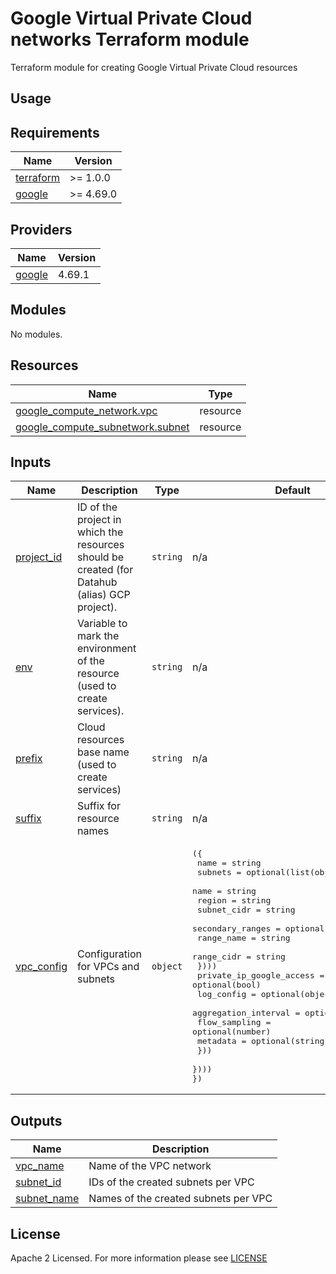 # Google Virtual Private Cloud networks Terraform module

Terraform module for creating Google Virtual Private Cloud resources

## Usage


<!-- BEGIN_TF_DOCS -->
## Requirements

| Name                                                                      | Version   |
|---------------------------------------------------------------------------|-----------|
| <a name="requirement_terraform"></a> [terraform](#requirement\_terraform) | >= 1.0.0  |
| <a name="requirement_google"></a> [google](#requirement\_google)          | >= 4.69.0 |

## Providers

| Name                                                       | Version |
|------------------------------------------------------------|---------|
| <a name="provider_google"></a> [google](#provider\_google) | 4.69.1  |

## Modules

No modules.

## Resources

| Name                                                                                                                                     | Type     |
|------------------------------------------------------------------------------------------------------------------------------------------|----------|
| [google_compute_network.vpc](https://registry.terraform.io/providers/hashicorp/google/latest/docs/resources/compute_network)             | resource |
| [google_compute_subnetwork.subnet](https://registry.terraform.io/providers/hashicorp/google/latest/docs/data-sources/compute_subnetwork) | resource |

## Inputs

| Name                                                               | Description                                                                                   | Type     | Default                                                                                                                                                                                                                                                                                                                                                                                                                                                                                                                 | Required |
|--------------------------------------------------------------------|-----------------------------------------------------------------------------------------------|----------|-------------------------------------------------------------------------------------------------------------------------------------------------------------------------------------------------------------------------------------------------------------------------------------------------------------------------------------------------------------------------------------------------------------------------------------------------------------------------------------------------------------------------|:--------:|
| <a name="input_project_id"></a> [project\_id](#input\_project\_id) | ID of the project in which the resources should be created (for Datahub (alias) GCP project). | `string` | n/a                                                                                                                                                                                                                                                                                                                                                                                                                                                                                                                     |   yes    |
| <a name="input_env"></a> [env](#input\_env)                        | Variable to mark the environment of the resource (used to create services).                   | `string` | n/a                                                                                                                                                                                                                                                                                                                                                                                                                                                                                                                     |   yes    |
| <a name="input_prefix"></a> [prefix](#input\_prefix)               | Cloud resources base name (used to create services)                                           | `string` | n/a                                                                                                                                                                                                                                                                                                                                                                                                                                                                                                                     |    no    |
| <a name="input_suffix"></a> [suffix](#input\_suffix)               | Suffix for resource names                                                                     | `string` | n/a                                                                                                                                                                                                                                                                                                                                                                                                                                                                                                                     |    no    |
| <a name="input_vpc_config"></a> [vpc\_config](#input\_vpc\_config) | Configuration for VPCs and subnets                                                            | `object` | <pre>({<br>  name = string<br>  subnets = optional(list(object({<br>    name = string<br>    region = string<br>    subnet_cidr = string<br>    secondary_ranges = optional(list(object({<br>      range_name = string<br>      range_cidr = string<br>    })))<br>    private_ip_google_access = optional(bool)<br>    log_config = optional(object({<br>      aggregation_interval = optional(string)<br>      flow_sampling = optional(number)<br>      metadata = optional(string)<br>    }))<br>  })))<br>})</pre> |    no    |

## Outputs

| Name                                                                    | Description                          |
|-------------------------------------------------------------------------|--------------------------------------|
| <a name="output_vpc_name"></a> [vpc\_name](#output\_vpc\_name)          | Name of the VPC network              |
| <a name="output_subnet_id"></a> [subnet\_id](#output\_subnet\_id)       | IDs of the created subnets per VPC   |
| <a name="output_subnet_name"></a> [subnet\_name](#output\_subnet\_name) | Names of the created subnets per VPC |

<!-- END_TF_DOCS -->

## License

Apache 2 Licensed. For more information please see [LICENSE](https://github.com/data-platform-hq/terraform-google-vpc-networks/blob/main/LICENSE)
